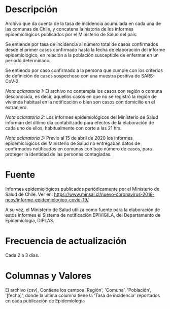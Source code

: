# Descripción
Archivo que da cuenta de la tasa de incidencia acumulada en cada una de las comunas de Chile, y concatena la historia de los informes epidemiológicos publicados por el Ministerio de Salud del país.

Se entiende por tasa de incidencia al número total de casos confirmados desde el primer casos confirmado hasta la fecha de elaboración del informe epidemiológico, en relación a la población susceptible de enfermar en un periodo determinado.

Se entiendo por caso confirmado a la persona que cumple con los criterios de definición de casos sospechoso con una muestra positiva de SARS-CoV-2.

*Nota aclaratoria 1:* El archivo no contempla los casos con región o comuna desconocida, es decir, aquellos casos en que no se registró la región de vivienda habitual en la notificación o bien son casos con domicilio en el extranjero.

*Nota aclaratoria 2:* Los informes epidemiológicos del Ministerio de Salud informan del último día contabilizado para efectos de la elaboración de cada uno de ellos, habitualmente con corte a las 21 hrs.

*Nota aclaratoria 3:* Previo al 15 de abril de 2020 los informes epidemiológicos del Ministerio de Salud no entregaban datos de confirmados notificados en comunas con bajo número de casos, para proteger la identidad de las personas contagiadas.

# Fuente
Informes epidemiológicos publicados periódicamente por el Ministerio de Salud de Chile. Ver en: https://www.minsal.cl/nuevo-coronavirus-2019-ncov/informe-epidemiologico-covid-19/

A su vez, el Ministerio de Salud utiliza como fuente para la elaboración de estos informes el Sistema de notificación EPIVIGILA, del Departamento de Epidemiología, DIPLAS.
 
# Frecuencia de actualización
Cada 2 a 3 días.

# Columnas y Valores

El archivo (csv), Contiene los campos 'Región', 'Comuna', 'Población', '[fecha]', donde la última columna tiene la 'Tasa de incidencia' reportados en cada publicación de Epidemiología
